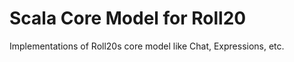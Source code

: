 Scala Core Model for Roll20
==============================

Implementations of Roll20s core model like Chat, Expressions, etc.